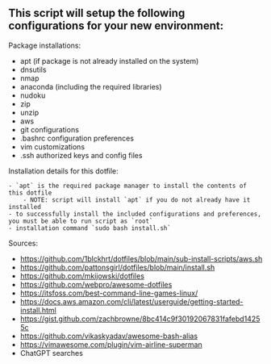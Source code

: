 ## This script will setup the following configurations for your new environment:  

Package installations:  

- apt (if package is not already installed on the system)
- dnsutils
- nmap
- anaconda (including the required libraries)
- nudoku
- zip
- unzip
- aws
- git configurations
- .bashrc configuration preferences
- vim customizations
- .ssh authorized keys and config files  

Installation details for this dotfile:
```
- `apt` is the required package manager to install the contents of this dotfile
	- NOTE: script will install `apt` if you do not already have it installed
- to successfully install the included configurations and preferences, you must be able to run script as `root`
- installation command `sudo bash install.sh`
```  

Sources:
- https://github.com/1blckhrt/dotfiles/blob/main/sub-install-scripts/aws.sh
- https://github.com/pattonsgirl/dotfiles/blob/main/install.sh
- https://github.com/mkijowski/dotfiles
- https://github.com/webpro/awesome-dotfiles
- https://itsfoss.com/best-command-line-games-linux/
- https://docs.aws.amazon.com/cli/latest/userguide/getting-started-install.html
- https://gist.github.com/zachbrowne/8bc414c9f30192067831fafebd14255c
- https://github.com/vikaskyadav/awesome-bash-alias
- https://vimawesome.com/plugin/vim-airline-superman
- ChatGPT searches

